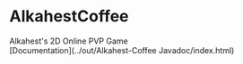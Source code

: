 # AlkahestCoffee
Alkahest's 2D Online PVP Game  
[Documentation](../out/Alkahest-Coffee Javadoc/index.html)
